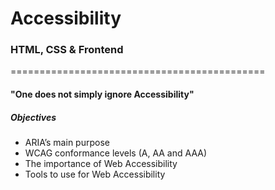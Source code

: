 # Accessibility
### HTML, CSS & Frontend 

============================================

#### "One does not simply ignore Accessibility"

##### Objectives

- ARIA’s main purpose
- WCAG conformance levels (A, AA and AAA)
- The importance of Web Accessibility
- Tools to use for Web Accessibility
